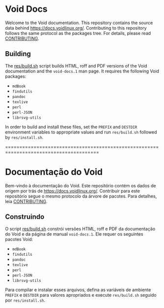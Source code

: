 # Void Docs

Welcome to the Void documentation. This repository contains the source data
behind <https://docs.voidlinux.org/>. Contributing to this repository follows
the same protocol as the packages tree. For details, please read
[CONTRIBUTING](./CONTRIBUTING.md).

## Building

The [res/build.sh](./res/build.sh) script builds HTML, roff and PDF versions of
the Void documentation and the `void-docs.1` man page. It requires the following
Void packages:

- `mdBook`
- `findutils`
- `pandoc`
- `texlive`
- `perl`
- `perl-JSON`
- `librsvg-utils`

In order to build and install these files, set the `PREFIX` and `DESTDIR`
environment variables to appropriate values and run `res/build.sh` followed by
`res/install.sh`.

=======================================================================================

# Documentação do Void

Bem-vindo à documentação do Void. Este repositório contém os dados de origem
por trás de <https://docs.voidlinux.org/>. Contribuir para este repositório segue
o mesmo protocolo da árvore de pacotes. Para detalhes, leia
[CONTRIBUTING](./CONTRIBUTING.md).

## Construindo

O script [res/build.sh](./res/build.sh) constrói versões HTML, roff e PDF
da documentação do Void e da página de manual `void-docs.1`. Ele requer os seguintes
pacotes Void:

- `mdBook`
- `findutils`
- `pandoc`
- `texlive`
- `perl`
- `perl-JSON`
- `librsvg-utils`

Para compilar e instalar esses arquivos, defina as variáveis ​​de ambiente `PREFIX` e `DESTDIR`
para valores apropriados e execute `res/build.sh` seguido por
`res/install.sh`.
